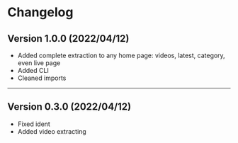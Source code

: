 # Changelog

## Version 1.0.0 (2022/04/12)

- Added complete extraction to any home page: videos, latest, category, even live page
- Added CLI
- Cleaned imports

---
## Version 0.3.0 (2022/04/12)

- Fixed ident
- Added video extracting
